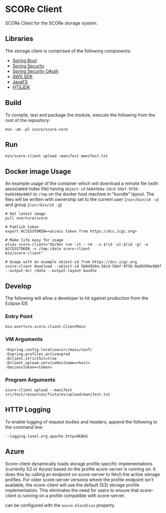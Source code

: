 # SCORe Client

SCORe Client for the SCORe storage system.

## Libraries

The storage client is comprised of the following components:

- [Spring Boot](http://projects.spring.io/spring-boot/)
- [Spring Security](http://projects.spring.io/spring-security/)
- [Spring Security OAuth](http://projects.spring.io/spring-security-oauth/)
- [AWS SDK](https://aws.amazon.com/sdk-for-java/)
- [JavaFS](https://github.com/puniverse/javafs)
- [HTSJDK](https://samtools.github.io/htsjdk/)

## Build

To compile, test and package the module, execute the following from the root of the repository:

```shell
mvn -am -pl score/score-core
```

## Run

```shell
bin/score-client upload —manifest manifest.txt
```
## Docker image Usage

An example usage of the container which will download a remote file (with associated index file) having `object-id` `5b845b9a-3dcd-59ef-9f56-9a99396e988f` to `/tmp` on the docker host machine in "bundle" layout. The files will be written with ownership set to the current user (`/usr/bin/id -u`) and group (`/usr/bin/id -g`)

```shell
# Get latest image
pull overture/score

# Publish token
export ACCESSTOKEN=<access token from https://dcc.icgc.org>

# Make life easy for usage
alias score-client="docker run -it --rm  -u $(id -u):$(id -g) -e ACCESSTOKEN -v /tmp:/data score-client 
bin/score-client"

# Usage with an example object-id from https://dcc.icgc.org
score-client download --object-id 5b845b9a-3dcd-59ef-9f56-9a99396e988f --output-dir /data --output-layout bundle
```

## Develop

The following will allow a developer to hit against production from the Eclipse IDE

### Entry Point

```shell
bio.overture.score.client.ClientMain
```

### VM Arguments

```shell
-Dspring.config.location=src/main/conf/
-Dspring.profiles.active=prod
-Dclient.strictSsl=true
-Dclient.upload.serviceHostname=<host>
-DaccessToken=<token>
```

### Program Arguments

```
score-client upload --manifest src/test/resources/fixtures/upload/manifest.txt
```

## HTTP Logging

To enable logging of request bodies and headers, append the following to the command line:

`--logging.level.org.apache.http=DEBUG`

## Azure

Score-client dynamically loads storage profile specific implementations (currently S3 or Azure) based on the profile score-server is running on.
It does this by calling an endpoint on score-server to fetch the active storage profiles.
For older score-server versions where the profile endpoint isn't available, the score-client will use the default (S3) storage profile implementation.
This eliminates the need for users to ensure that score-client is running on a profile compatible with score-server.

can be configured with the `azure.blockSize` property. 